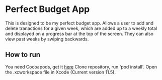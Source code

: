 # Perfect Budget App
This is designed to be my perfect budget app. Allows a user to add and delete tranactions for a given week, which are added up to a weekly total and displayed on a progress bar at the top of the screen. They can also view past weeks by swiping backwards.

## How to run
You need Cocoapods, get it [here](https://cocoapods.org/)
Clone repository, run 'pod install'. Open the .xcworkspace file in Xcode (Current version 11.5).
